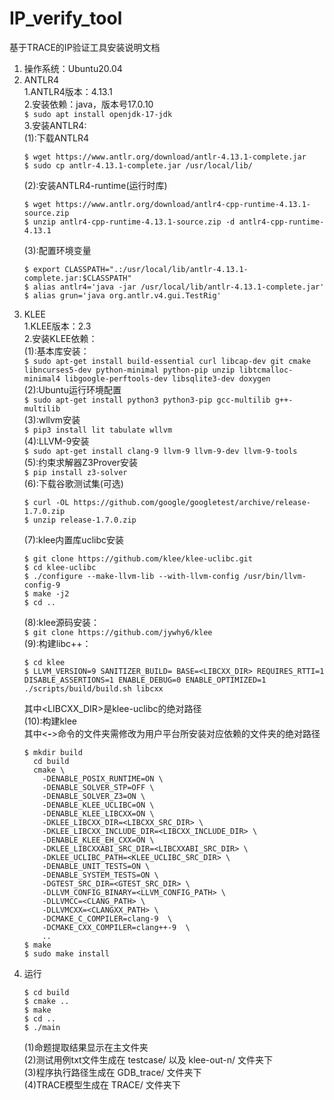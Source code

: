 # IP_verify_tool
基于TRACE的IP验证工具安装说明文档
1. 操作系统：Ubuntu20.04
2. ANTLR4  
    1.ANTLR4版本：4.13.1  
    2.安装依赖：java，版本号17.0.10  
    `$ sudo apt install openjdk-17-jdk`  
    3.安装ANTLR4:  
    (1):下载ANTLR4  
    ```  
    $ wget https://www.antlr.org/download/antlr-4.13.1-complete.jar      
    $ sudo cp antlr-4.13.1-complete.jar /usr/local/lib/ 
    ```   
    (2):安装ANTLR4-runtime(运行时库)  
    ```  
    $ wget https://www.antlr.org/download/antlr4-cpp-runtime-4.13.1-source.zip  
    $ unzip antlr4-cpp-runtime-4.13.1-source.zip -d antlr4-cpp-runtime-4.13.1  
    ```  
    (3):配置环境变量  
    ```
    $ export CLASSPATH=".:/usr/local/lib/antlr-4.13.1-complete.jar:$CLASSPATH"
    $ alias antlr4='java -jar /usr/local/lib/antlr-4.13.1-complete.jar'
    $ alias grun='java org.antlr.v4.gui.TestRig'
    ```
3. KLEE  
    1.KLEE版本：2.3  
    2.安装KLEE依赖：  
    (1):基本库安装：  
    `
    $ sudo apt-get install build-essential curl libcap-dev git cmake libncurses5-dev python-minimal python-pip unzip libtcmalloc-minimal4 libgoogle-perftools-dev libsqlite3-dev doxygen  
    `  
    (2):Ubuntu运行环境配置  
    `$ sudo apt-get install python3 python3-pip gcc-multilib g++-multilib`  
    (3):wllvm安装  
    `$ pip3 install lit tabulate wllvm`  
    (4):LLVM-9安装  
    `$ sudo apt-get install clang-9 llvm-9 llvm-9-dev llvm-9-tools`  
    (5):约束求解器Z3Prover安装  
    `$ pip install z3-solver`  
    (6):下载谷歌测试集(可选)
    ```  
    $ curl -OL https://github.com/google/googletest/archive/release-1.7.0.zip
    $ unzip release-1.7.0.zip  
    ```  
    (7):klee内置库uclibc安装
    ```  
    $ git clone https://github.com/klee/klee-uclibc.git  
    $ cd klee-uclibc  
    $ ./configure --make-llvm-lib --with-llvm-config /usr/bin/llvm-config-9
    $ make -j2  
    $ cd ..   
    ```  
    (8):klee源码安装：  
    `$ git clone https://github.com/jywhy6/klee`  
    (9):构建libc++：
    ```  
    $ cd klee
    $ LLVM_VERSION=9 SANITIZER_BUILD= BASE=<LIBCXX_DIR> REQUIRES_RTTI=1 DISABLE_ASSERTIONS=1 ENABLE_DEBUG=0 ENABLE_OPTIMIZED=1 ./scripts/build/build.sh libcxx  
    ```  
    其中<LIBCXX_DIR>是klee-uclibc的绝对路径  
    (10):构建klee  
    其中<***-***>命令的文件夹需修改为用户平台所安装对应依赖的文件夹的绝对路径
    ```  
    $ mkdir build
      cd build
      cmake \
        -DENABLE_POSIX_RUNTIME=ON \
        -DENABLE_SOLVER_STP=OFF \
        -DENABLE_SOLVER_Z3=ON \
        -DENABLE_KLEE_UCLIBC=ON \
        -DENABLE_KLEE_LIBCXX=ON \
        -DKLEE_LIBCXX_DIR=<LIBCXX_SRC_DIR> \
        -DKLEE_LIBCXX_INCLUDE_DIR=<LIBCXX_INCLUDE_DIR> \
        -DENABLE_KLEE_EH_CXX=ON \
        -DKLEE_LIBCXXABI_SRC_DIR=<LIBCXXABI_SRC_DIR> \
        -DKLEE_UCLIBC_PATH=<KLEE_UCLIBC_SRC_DIR> \
        -DENABLE_UNIT_TESTS=ON \
        -DENABLE_SYSTEM_TESTS=ON \
        -DGTEST_SRC_DIR=<GTEST_SRC_DIR> \
        -DLLVM_CONFIG_BINARY=<LLVM_CONFIG_PATH> \
        -DLLVMCC=<CLANG_PATH> \
        -DLLVMCXX=<CLANGXX_PATH> \
        -DCMAKE_C_COMPILER=clang-9  \
        -DCMAKE_CXX_COMPILER=clang++-9  \
        ..
    $ make  
    $ sudo make install
    ```
4. 运行  
    ```
    $ cd build  
    $ cmake ..
    $ make
    $ cd ..
    $ ./main
    ```
    (1)命题提取结果显示在主文件夹  
    (2)测试用例txt文件生成在 testcase/ 以及 klee-out-n/ 文件夹下  
    (3)程序执行路径生成在 GDB_trace/ 文件夹下  
    (4)TRACE模型生成在 TRACE/ 文件夹下

 


